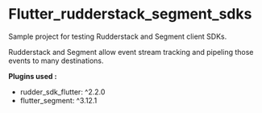 # Flutter_rudderstack_segment_sdks

Sample project for testing Rudderstack and Segment client SDKs.

Rudderstack and Segment allow event stream tracking and pipeling those events to many destinations.

**Plugins used :**

- rudder_sdk_flutter: ^2.2.0
- flutter_segment: ^3.12.1
